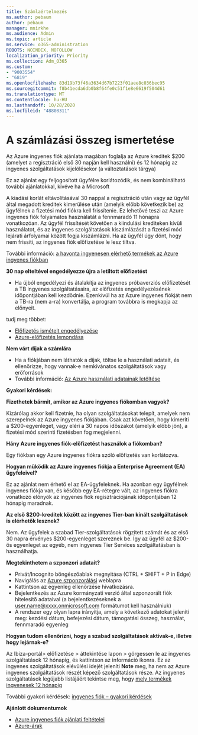 ```yaml
---
title: Számlaértelmezés
ms.author: pebaum
author: pebaum
manager: mnirkhe
ms.audience: Admin
ms.topic: article
ms.service: o365-administration
ROBOTS: NOINDEX, NOFOLLOW
localization_priority: Priority
ms.collection: Adm_O365
ms.custom:
- "9003554"
- "6819"
ms.openlocfilehash: 83d19b73f46a3634d67b7223f01aee8c036bec95
ms.sourcegitcommit: f8b41ecda6db0b8f64fe0c51f1e8e6619f504d61
ms.translationtype: MT
ms.contentlocale: hu-HU
ms.lasthandoff: 10/28/2020
ms.locfileid: "48808311"
---
```

# <a name="understand-billing-amount"></a>A számlázási összeg ismertetése

Az Azure ingyenes fiók ajánlata magában foglalja az Azure kreditek $200 (amelyet a regisztráció első 30 napján kell használni) és 12 hónapig az ingyenes szolgáltatások kijelölésekor (a változtatások tárgya)

Ez az ajánlat egy feljogosított ügyfélre korlátozódik, és nem kombinálható további ajánlatokkal, kivéve ha a Microsoft

A kiadási korlát eltávolításával 30 nappal a regisztráció után vagy az ügyfél által megadott kreditek kimerülése után (amelyik előbb következik be) az ügyfélnek a fizetési mód fiókra kell frissítenie. Ez lehetővé teszi az Azure ingyenes fiók folyamatos használatát a fennmaradó 11 hónapra vonatkozóan. Az ügyfél frissítését követően a kiindulási krediteken kívüli használatot, és az ingyenes szolgáltatások kiszámlázását a fizetési mód lejárati árfolyamai között fogja kiszámlázni. Ha az ügyfél úgy dönt, hogy nem frissíti, az ingyenes fiók előfizetése le lesz tiltva.

További információ: [a havonta ingyenesen elérhető termékek az Azure ingyenes fiókban](https://azure.microsoft.com/free/free-account-faq/)

**30 nap elteltével engedélyezze újra a letiltott előfizetést**

- Ha újból engedélyezi és átalakítja az ingyenes próbaverziós előfizetését a TB ingyenes szolgáltatásaira, az előfizetés engedélyezésének időpontjában kell kezdődnie. Ezenkívül ha az Azure ingyenes fiókját nem a TB-ra (nem a-ra) konvertálja, a program továbbra is megkapja az előnyeit.

tudj meg többet: 
- [Előfizetés ismételt engedélyezése](https://docs.microsoft.com/azure/billing/billing-subscription-become-disable?WT.mc_id=Portal-Microsoft_Azure_Support)
- [Azure-előfizetés lemondása](https://docs.microsoft.com/azure/billing/billing-how-to-cancel-azure-subscription?WT.mc_id=Portal-Microsoft_Azure_Support)

**Nem várt díjak a számlára**

- Ha a fiókjában nem láthatók a díjak, töltse le a használati adatait, és ellenőrizze, hogy vannak-e nemkívánatos szolgáltatások vagy erőforrások
- További információ: [Az Azure használati adatainak letöltése](https://docs.microsoft.com/azure/billing/billing-download-azure-invoice-daily-usage-date?WT.mc_id=Portal-Microsoft_Azure_Support#download-usage)

**Gyakori kérdések:**

**Fizethetek bármit, amikor az Azure ingyenes fiókomban vagyok?**

Kizárólag akkor kell fizetnie, ha olyan szolgáltatásokat telepít, amelyek nem szerepelnek az Azure ingyenes fiókjában. Csak azt követően, hogy kimeríti a $200-egyenleget, vagy eléri a 30 napos időszakot (amelyik előbb jön), a fizetési mód szerinti fizetésben fog megjelenni.

**Hány Azure ingyenes fiók-előfizetést használok a fiókomban?**  

Egy fiókban egy Azure ingyenes fiókra szóló előfizetés van korlátozva.

**Hogyan működik az Azure ingyenes fiókja a Enterprise Agreement (EA) ügyfeleivel?**  

Ez az ajánlat nem érhető el az EA-ügyfeleknek. Ha azonban egy ügyfélnek ingyenes fiókja van, és később egy EA-rétegre vált, az ingyenes fiókra vonatkozó előnyök az ingyenes fiók regisztrációjának időpontjában 12 hónapig maradnak.

**Az első $200-kreditek között az ingyenes Tier-ban kínált szolgáltatások is elérhetők lesznek?**  

Nem. Az ügyfelek a szabad Tier-szolgáltatások rögzített számát és az első 30 napra érvényes $200-egyenleget szereznek be. Így az ügyfél az $200-ös egyenleget az egyéb, nem ingyenes Tier Services szolgáltatásban is használhatja.

**Megtekinthetem a szponzori adatait?**

- Privát/Incognito böngészőablak megnyitása (CTRL + SHIFT + P in Edge)
- Navigálás az [Azure szponzorálási](http://www.microsoftazuresponsorships.com/) weblapra
- Kattintson az egyenleg ellenőrzése hivatkozásra.
- Bejelentkezés az Azure kormányzati verzió által szponzorált fiók hitelesítő adataival (a bejelentkezéseknek a user.name@xxxx.onmicrosoft.com formátumot kell használniuk)
- A rendszer egy olyan lapra irányítja, amely a következő adatokat jeleníti meg: kezdési dátum, befejezési dátum, támogatási összeg, használat, fennmaradó egyenleg

**Hogyan tudom ellenőrizni, hogy a szabad szolgáltatások aktívak-e, illetve hogy lejárnak-e?**

Az Ibiza-portál> előfizetése > áttekintése lapon > görgessen le az ingyenes szolgáltatások 12 hónapig, és kattintson az információ ikonra. Ez az ingyenes szolgáltatások elévülési idejét jeleníti **Note** meg, ha nem az Azure ingyenes szolgáltatások részét képező szolgáltatások része. Az ingyenes szolgáltatások legújabb listájáért tekintse meg, hogy [mely termékek ingyenesek 12 hónapig](http://www.microsoftazuresponsorships.com/)

További gyakori kérdések: [ingyenes fiók – gyakori kérdések](https://azure.microsoft.com/free/free-account-faq/)

**Ajánlott dokumentumok**

- [Azure ingyenes fiók ajánlati feltételei](https://azure.microsoft.com/offers/ms-azr-0044p/)
- [Azure-árak](https://azure.microsoft.com/pricing/)
